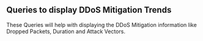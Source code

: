 ## Queries to display DDoS Mitigation Trends

These Queries will help with displaying the DDoS Mitigation information like Dropped Packets, Duration and Attack Vectors.
